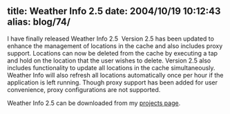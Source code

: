 title: Weather Info 2.5
date: 2004/10/19 10:12:43
alias: blog/74/
---
I have finally released Weather Info 2.5  Version 2.5 has been updated to enhance the management of locations in the cache and also includes proxy support. Locations can now be deleted from the cache by executing a tap and hold on the location that the user wishes to delete. Version 2.5 also includes functionality to update all locations in the cache simultaneously. Weather Info will also refresh all locations automatically once per hour if the application is left running. Though proxy support has been added for user convenience, proxy configurations are not supported.

Weather Info 2.5 can be downloaded from my [projects page](otherprojects.htm).